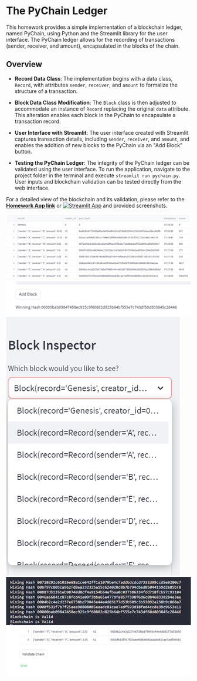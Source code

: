 # The PyChain Ledger

This homework provides a simple implementation of a blockchain ledger, named PyChain, using Python and the Streamlit library for the user interface. The PyChain ledger allows for the recording of transactions (sender, receiver, and amount), encapsulated in the blocks of the chain.

## Overview

- **Record Data Class**: The implementation begins with a data class, `Record`, with attributes `sender`, `receiver`, and `amount` to formalize the structure of a transaction. 

- **Block Data Class Modification**: The `Block` class is then adjusted to accommodate an instance of `Record` replacing the original `data` attribute. This alteration enables each block in the PyChain to encapsulate a transaction record.

- **User Interface with Streamlit**: The user interface created with Streamlit captures transaction details, including `sender`, `receiver`, and `amount`, and enables the addition of new blocks to the PyChain via an "Add Block" button.

- **Testing the PyChain Ledger**: The integrity of the PyChain ledger can be validated using the user interface. To run the application, navigate to the project folder in the terminal and execute `streamlit run pychain.py`. User inputs and blockchain validation can be tested directly from the web interface.

For a detailed view of the blockchain and its validation, please refer to the [**Homework App link**](https://homeworkmodule18.streamlit.app/) or [![Streamlit App](https://static.streamlit.io/badges/streamlit_badge_black_white.svg)](https://homeworkmodule18.streamlit.app/) and provided screenshots.



![PyChain blocks](./Images/ledger.png)
![Winning Hash](./Images/winning_hash.png)
![Block Inspector](./Images/block_inspector.png)
![Terminal outputs](./Images/output.png)
![PyChain validation](./Images/validate.png)

